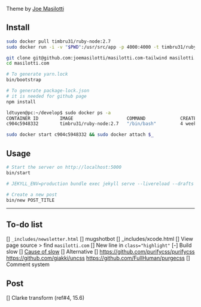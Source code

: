 Theme by [Joe Masilotti](https://github.com/joemasilotti)

## Install

```bash
sudo docker pull timbru31/ruby-node:2.7
sudo docker run -i -v "$PWD":/usr/src/app -p 4000:4000 -t timbru31/ruby-node:2.7  /bin/bash

git clone git@github.com:joemasilotti/masilotti.com-tailwind masilotti.com
cd masilotti.com

# To generate yarn.lock
bin/bootstrap

# To generate package-lock.json
# it is needed for github page
npm install

ldtuyen@pc:~/develop$ sudo docker ps -a
CONTAINER ID        IMAGE                    COMMAND             CREATED             STATUS                     PORTS               NAMES
c904c5948332        timbru31/ruby-node:2.7   "/bin/bash"         4 weeks ago         Exited (130) 3 weeks ago                       festive_panini

sudo docker start c904c5948332 && sudo docker attach $_
```

## Usage

```bash
# Start the server on http://localhost:5000
bin/start

# JEKYLL_ENV=production bundle exec jekyll serve --livereload --drafts --future --port 4000 --livereload_port 35729 "$@"

# Create a new post
bin/new POST_TITLE
```

----

## To-do list
[] `_includes/newsletter.html`
[] mugshotbot
[] _includes/xcode.html
[] View page source > find `masilotti.com`
[] New line in `class="highlight"`
[-] Build slow
    [] [Cause of slow](https://github.com/joemasilotti/masilotti.com/commit/d543b7eb2ba5a5ee8bc2a7b35f8616d2c801a274)
    [] Alternative
        [] https://github.com/purifycss/purifycss
        https://github.com/giakki/uncss
        https://github.com/FullHuman/purgecss
[] Comment system
## Post
[] Clarke transform (ref#4, 15.6)